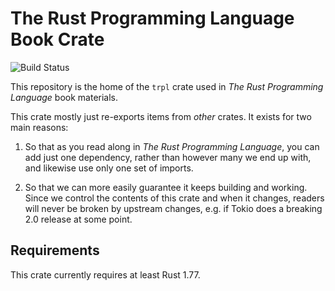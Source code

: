 # The Rust Programming Language Book Crate

![Build Status](https://github.com/chriskrycho/trpl-crate/workflows/CI/badge.svg)

This repository is the home of the `trpl` crate used in _The Rust Programming
Language_ book materials.

This crate mostly just re-exports items from *other* crates. It exists for two
main reasons:

1. So that as you read along in _The Rust Programming Language_, you can add
   just one dependency, rather than however many we end up with, and likewise
   use only one set of imports.

2. So that we can more easily guarantee it keeps building and working. Since we
   control the contents of this crate and when it changes, readers will never be
   broken by upstream changes, e.g. if Tokio does a breaking 2.0 release at some
   point.

## Requirements

<!-- TODO: pick an appropriate starting version! -->
This crate currently requires at least Rust 1.77.

